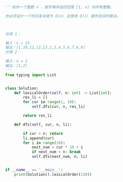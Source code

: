 
<BlogInfo id="1293" title="71.字典序排数" author="白日梦想猿" pv=0 read_times=0 pre_cost_time="0分32秒" category="leetcode" tag_list="['leetcode']" create_time="2022.04.18 19:00:55" update_time="2022.05.05 21:39:27" />

```python
'''给你一个整数 n ，按字典序返回范围 [1, n] 内所有整数。

你必须设计一个时间复杂度为 O(n) 且使用 O(1) 额外空间的算法。

 

示例 1：

输入：n = 13
输出：[1,10,11,12,13,2,3,4,5,6,7,8,9]
示例 2：

输入：n = 2
输出：[1,2]
'''
from typing import List


class Solution:
    def lexicalOrder(self, n: int) -> List[int]:
        res_li = []
        for cur in range(1, 10):
            self.dfs(cur, n, res_li)

        return res_li

    def dfs(self, cur, n, li):

        if cur > n: return
        li.append(cur)
        for i in range(10):
            next_num = cur * 10 + i
            if next_num > n: break
            self.dfs(next_num, n, li)


if __name__ == '__main__':
    print(Solution().lexicalOrder(130))

```
